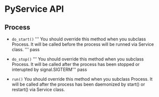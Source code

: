 # PyService API

## Process

- `do_start()`
    ''' You should override this method when you subclass Process. 
    It will be called before the process will be runned via Service class. '''
    pass

- `do_stop()`
    ''' You should override this method when you subclass Process. 
    It will be called after the process has been stopped or interupted by 
    signal.SIGTERM'''
    pass
    
- `run()`
    You should override this method when you subclass Process. 
    It will be called after the process has been daemonized by 
    start() or restart() via Service class.



